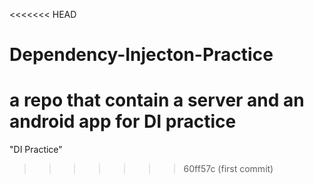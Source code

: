 <<<<<<< HEAD
# Dependency-Injecton-Practice
a repo that contain a server and an android app for DI practice
=======
"DI Practice" 
>>>>>>> 60ff57c (first commit)
